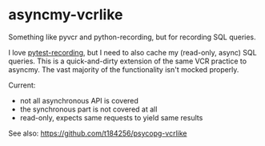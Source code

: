 # asyncmy-vcrlike

Something like pyvcr and python-recording, but for recording SQL queries.

I love [pytest-recording](https://github.com/kiwicom/pytest-recording),
but I need to also cache my (read-only, async) SQL queries.
This is a quick-and-dirty extension of the same VCR practice to asyncmy.
The vast majority of the functionality isn't mocked properly.

Current:
* not all asynchronous API is covered
* the synchronous part is not covered at all
* read-only, expects same requests to yield same results

See also: https://github.com/t184256/psycopg-vcrlike
